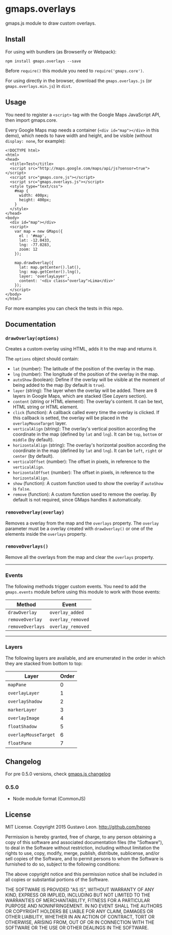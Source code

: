 # gmaps.overlays

gmaps.js module to draw custom overlays.

## Install

For using with bundlers (as Browserify or Webpack):

`npm install gmaps.overlays --save`

Before `require()` this module you need to `require('gmaps.core')`.

For using directly in the browser, download the `gmaps.overlays.js` (or `gmaps.overlays.min.js`) in `dist`.

## Usage

You need to register a `<script>` tag with the Google Maps JavaScript API, then import gmaps.core.

Every Google Maps map needs a container (`<div id="map"></div>` in this demo), which needs to have width and height, and be visible (without `display: none`, for example):

```
<!DOCTYPE html>
<html>
<head>
  <title>Test</title>
  <script src="http://maps.google.com/maps/api/js?sensor=true"></script>
  <script src="gmaps.core.js"></script>
  <script src="gmaps.overlays.js"></script>
  <style type="text/css">
    #map {
      width: 400px;
      height: 400px;
    }
  </style>
</head>
<body>
  <div id="map"></div>
  <script>
    var map = new GMaps({
      el : '#map',
      lat: -12.0433,
      lng: -77.0283,
      zoom: 12
    });

    map.drawOverlay({
      lat: map.getCenter().lat(),
      lng: map.getCenter().lng(),
      layer: 'overlayLayer',
      content: '<div class="overlay">Lima</div>'
    });
  </script>
</body>
</html>
```

For more examples you can check the tests in this repo.

## Documentation

### `drawOverlay(options)`

Creates a custom overlay using HTML, adds it to the map and returns it.

The `options` object should contain:

* `lat` (number): The latitude of the position of the overlay in the map.
* `lng` (number): The longitude of the position of the overlay in the map.
* `autoShow` (boolean): Define if the overlay will be visible at the moment of being added to the map (by default is `true`).
* `layer` (string): The layer when the overlay will be added. There are 8 layers in Google Maps, which are stacked (See _Layers_ section).
* `content` (string or HTML element): The overlay's content. It can be text, HTML string or HTML element.
* `click` (function): A callback called every time the overlay is clicked. If this callback is setted, the overlay will be placed in the `overlayMouseTarget` layer.
* `verticalAlign` (string): The overlay's vertical position according the coordinate in the map (defined by `lat` and `lng`). It can be `top`, `bottom` or `middle` (by default).
* `horizontalAlign` (string): The overlay's horizontal position according the coordinate in the map (defined by `lat` and `lng`). It can be `left`, `right` or `center` (by default).
* `verticalOffset` (number): The offset in pixels, in reference to the `verticalAlign`.
* `horizontalOffset` (number): The offset in pixels, in reference to the `horizontalAlign`.
* `show` (function): A custom function used to show the overlay if `autoShow` is `false`.
* `remove` (function): A custom function used to remove the overlay. By default is not required, since GMaps handles it automatically.

### `removeOverlay(overlay)`

Removes a overlay from the map and the `overlays` property. The `overlay` parameter must be a overlay created with `drawOverlay()` or one of the elements inside the `overlays` property.

### `removeOverlays()`

Remove all the overlays from the map and clear the `overlays` property.

---

### Events

The following methods trigger custom events. You need to add the `gmaps.events` module before using this module to work with those events:

| Method | Event |
| ------ | ----- |
| `drawOverlay` | `overlay_added` |
| `removeOverlay` | `overlay_removed` |
| `removeOverlays` | `overlay_removed` |

---

### Layers

The following layers are available, and are enumerated in the order in which they are stacked from bottom to top:

| Layer | Order |
| ------ | ----- |
| `mapPane` | 0 |
| `overlayLayer` | 1 |
| `overlayShadow` | 2 |
| `markerLayer` | 3 |
| `overlayImage` | 4 |
| `floatShadow` | 5 |
| `overlayMouseTarget` | 6 |
| `floatPane` | 7 |

## Changelog

For pre 0.5.0 versions, check [gmaps.js changelog](https://github.com/hpneo/gmaps#changelog)

### 0.5.0

* Node module format (CommonJS)

## License

MIT License. Copyright 2015 Gustavo Leon. http://github.com/hpneo

Permission is hereby granted, free of charge, to any
person obtaining a copy of this software and associated
documentation files (the "Software"), to deal in the
Software without restriction, including without limitation
the rights to use, copy, modify, merge, publish,
distribute, sublicense, and/or sell copies of the
Software, and to permit persons to whom the Software is
furnished to do so, subject to the following conditions:

The above copyright notice and this permission notice
shall be included in all copies or substantial portions of
the Software.

THE SOFTWARE IS PROVIDED "AS IS", WITHOUT WARRANTY OF ANY
KIND, EXPRESS OR IMPLIED, INCLUDING BUT NOT LIMITED TO THE
WARRANTIES OF MERCHANTABILITY, FITNESS FOR A PARTICULAR
PURPOSE AND NONINFRINGEMENT. IN NO EVENT SHALL THE AUTHORS
OR COPYRIGHT HOLDERS BE LIABLE FOR ANY CLAIM, DAMAGES OR
OTHER LIABILITY, WHETHER IN AN ACTION OF CONTRACT, TORT OR
OTHERWISE, ARISING FROM, OUT OF OR IN CONNECTION WITH THE
SOFTWARE OR THE USE OR OTHER DEALINGS IN THE SOFTWARE.
